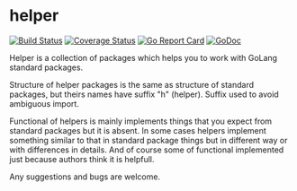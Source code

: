 # helper

[![Build Status](https://travis-ci.org/apaxa-go/helper.svg?branch=master)](https://travis-ci.org/apaxa-go/helper)
[![Coverage Status](https://coveralls.io/repos/github/apaxa-go/helper/badge.svg?branch=master)](https://coveralls.io/github/apaxa-go/helper?branch=master) 
[![Go Report Card](https://goreportcard.com/badge/github.com/apaxa-go/helper)](https://goreportcard.com/report/github.com/apaxa-go/helper)
[![GoDoc](https://godoc.org/github.com/apaxa-go/helper?status.svg)](https://godoc.org/github.com/apaxa-go/helper)

 Helper is a collection of packages which helps you to work with GoLang standard packages.
 
 Structure of helper packages is the same as structure of standard packages, but theirs names have suffix "h" (helper). Suffix used to avoid ambiguous import.
 
 Functional of helpers is mainly implements things that you expect from standard packages but it is absent. In some cases helpers implement something similar to that in standard package things but in different way or with differences in details. And of course some of functional implemented just because authors think it is helpfull.
 
 Any suggestions and bugs are welcome.

